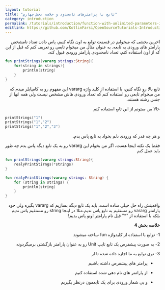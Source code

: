 ```yaml
---
layout: tutorial
title: "تابع با پرامترهای نامحدود و خلاصه بخش چهارم"
category: introduction
permalink: /tutorials/introduction/function-with-unlimited-parameters-in-kotlin-and-summary/
editlink: https://github.com/KotlinFarsi/OpenSourceTutorials-Introduction/edit/master/src/function-with-unlimited-parameters-in-kotlin-and-summary/README.md
---
```



<div dir="rtl" markdown="1">



اخرین بخشی که میخوایم در قسمت توابع به اون نگاه کنیم، پاس دادن تعداد نامشخص پارامتر های ورودی به تابعه. به عنوان مثال من میخوام تابعی رو تعریف کنم که قبل از این که از اون استفاده کنم، تعداد نامحدودی پارامتر ورودی قبول کنه.

</div>

```kotlin
fun printStrings(vararg strings:String){
    for(string in strings){
        println(string)
    }
}
```

<div dir="rtl" markdown="1">

تابع بالا رو نگاه کنین، با استفاده از کلید واژه vararg این مفهوم رو به کامپایلر میدم که من میخوام تابعی رو استفاده کنم که تعداد ورودی هاش مشخص نیست ولی همه انها از جنس رشته هستند.

حالا من میتونم از این تابع استفاده کنم

</div>

```kotlin
printStrings("1")
printStrings("1","2")
printStrings("1","2","3")
```

<div dir="rtl" markdown="1">

و هر چه قدر که ورودی دلم بخواد به تابع پاس بدم.

فقط یک نکته اینجا هست، اگر من بخوام این vararg رو به یک تابع دیگه پاس بدم چه طور باید عمل کنم

</div>

```kotlin
fun printStrings(vararg strings:String){
    realyPrintStirngs(*strings)
}

fun realyPrintStirngs(vararg strings: String) {
    for (string in strings) {
        println(string)
    }
}
```

<div dir="rtl" markdown="1">

واقعیتش راه حل خیلی ساده است، باید یک تابع دیگه بسازیم که vararg بگیره ولی خود پارامتر vararg رو مستقیم به تابع پاس ندیم.مثلا در اینجا string رو مستقیم پاس ندیم بلکه با استفاده از "*" قبل نام پارامتر اونو پاس بدیم!

**خلاصه بخش 4**

1-	توابع با استفاده از کلیدواژه fun ساخته میشوند

2-	به صورت پیشفرص یک تابع تایپ Unit رو به عنوان پارامتر بازگشتی برمیگردونه

3-	توی توابع به ما اجازه داده شده تا از

-	پرامتر های پیشفرص داشته باشیم

-	از پارامتر های نام دهی شده استفاده کنیم

-	و بی شمار ورودی برای یک تابعمون درنظر بگیریم



